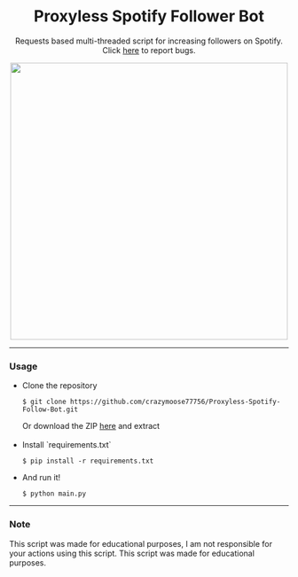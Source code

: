 <div align="center">

  # Proxyless Spotify Follower Bot
  Requests based multi-threaded script for increasing followers on Spotify. Click <a href="https://github.com/crazymoose77756/Proxyless-Spotify-Follow-Bot/issues">here</a> to report bugs.
  
<img width="500" src="https://user-images.githubusercontent.com/52980616/175798612-680ad56b-020a-4baf-9b81-c1f39165dd0c.png">

</div>

--------------------------------------

### Usage
<ul>
  <li>Clone the repository <pre><code>$ git clone https://github.com/crazymoose77756/Proxyless-Spotify-Follow-Bot.git</code></pre>
  Or download the ZIP <a href="https://github.com/crazymoose77756/Proxyless-Spotify-Follow-Bot/archive/refs/heads/main.zip">here</a> and extract</li>
  <br>
  <li>Install `requirements.txt` <pre><code>$ pip install -r requirements.txt</code></pre></li>
  <li>And run it! <pre><code>$ python main.py</code></pre></li>
</ul>

--------------------------------------

### Note

This script was made for educational purposes, I am not responsible for your actions using this script. This script was made for educational purposes.
